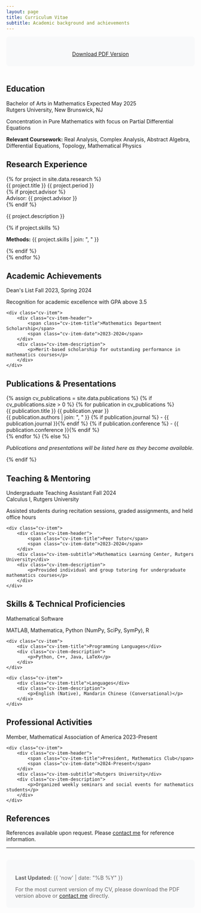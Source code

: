 ```yaml
---
layout: page
title: Curriculum Vitae
subtitle: Academic background and achievements
---
```


<div class="cv-download">
    <p><a href="{{ '/assets/pdfs/steven_tung_cv.pdf' | relative_url }}" class="btn btn-primary" target="_blank">Download PDF Version</a></p>
</div>

## Education

<div class="cv-section">
    <div class="cv-item">
        <div class="cv-item-header">
            <span class="cv-item-title">Bachelor of Arts in Mathematics</span>
            <span class="cv-item-date">Expected May 2025</span>
        </div>
        <div class="cv-item-subtitle">Rutgers University, New Brunswick, NJ</div>
        <div class="cv-item-description">
            <p>Concentration in Pure Mathematics with focus on Partial Differential Equations</p>
            <p><strong>Relevant Coursework:</strong> Real Analysis, Complex Analysis, Abstract Algebra, Differential Equations, Topology, Mathematical Physics</p>
        </div>
    </div>
</div>

## Research Experience

<div class="cv-section">
    {% for project in site.data.research %}
    <div class="cv-item">
        <div class="cv-item-header">
            <span class="cv-item-title">{{ project.title }}</span>
            <span class="cv-item-date">{{ project.period }}</span>
        </div>
        {% if project.advisor %}
        <div class="cv-item-subtitle">Advisor: {{ project.advisor }}</div>
        {% endif %}
        <div class="cv-item-description">
            <p>{{ project.description }}</p>
            {% if project.skills %}
            <p><strong>Methods:</strong> {{ project.skills | join: ", " }}</p>
            {% endif %}
        </div>
    </div>
    {% endfor %}
</div>

## Academic Achievements

<div class="cv-section">
    <div class="cv-item">
        <div class="cv-item-header">
            <span class="cv-item-title">Dean's List</span>
            <span class="cv-item-date">Fall 2023, Spring 2024</span>
        </div>
        <div class="cv-item-description">
            <p>Recognition for academic excellence with GPA above 3.5</p>
        </div>
    </div>

    <div class="cv-item">
        <div class="cv-item-header">
            <span class="cv-item-title">Mathematics Department Scholarship</span>
            <span class="cv-item-date">2023-2024</span>
        </div>
        <div class="cv-item-description">
            <p>Merit-based scholarship for outstanding performance in mathematics courses</p>
        </div>
    </div>
</div>

## Publications & Presentations

<div class="cv-section">
    {% assign cv_publications = site.data.publications %}
    {% if cv_publications.size > 0 %}
        {% for publication in cv_publications %}
        <div class="cv-item">
            <div class="cv-item-header">
                <span class="cv-item-title">{{ publication.title }}</span>
                <span class="cv-item-date">{{ publication.year }}</span>
            </div>
            <div class="cv-item-subtitle">
                {{ publication.authors | join: ", " }}
                {% if publication.journal %} - {{ publication.journal }}{% endif %}
                {% if publication.conference %} - {{ publication.conference }}{% endif %}
            </div>
        </div>
        {% endfor %}
    {% else %}
    <div class="cv-item">
        <div class="cv-item-description">
            <p><em>Publications and presentations will be listed here as they become available.</em></p>
        </div>
    </div>
    {% endif %}
</div>

## Teaching & Mentoring

<div class="cv-section">
    <div class="cv-item">
        <div class="cv-item-header">
            <span class="cv-item-title">Undergraduate Teaching Assistant</span>
            <span class="cv-item-date">Fall 2024</span>
        </div>
        <div class="cv-item-subtitle">Calculus I, Rutgers University</div>
        <div class="cv-item-description">
            <p>Assisted students during recitation sessions, graded assignments, and held office hours</p>
        </div>
    </div>

    <div class="cv-item">
        <div class="cv-item-header">
            <span class="cv-item-title">Peer Tutor</span>
            <span class="cv-item-date">2023-2024</span>
        </div>
        <div class="cv-item-subtitle">Mathematics Learning Center, Rutgers University</div>
        <div class="cv-item-description">
            <p>Provided individual and group tutoring for undergraduate mathematics courses</p>
        </div>
    </div>
</div>

## Skills & Technical Proficiencies

<div class="cv-section">
    <div class="cv-item">
        <div class="cv-item-title">Mathematical Software</div>
        <div class="cv-item-description">
            <p>MATLAB, Mathematica, Python (NumPy, SciPy, SymPy), R</p>
        </div>
    </div>

    <div class="cv-item">
        <div class="cv-item-title">Programming Languages</div>
        <div class="cv-item-description">
            <p>Python, C++, Java, LaTeX</p>
        </div>
    </div>

    <div class="cv-item">
        <div class="cv-item-title">Languages</div>
        <div class="cv-item-description">
            <p>English (Native), Mandarin Chinese (Conversational)</p>
        </div>
    </div>
</div>

## Professional Activities

<div class="cv-section">
    <div class="cv-item">
        <div class="cv-item-header">
            <span class="cv-item-title">Member, Mathematical Association of America</span>
            <span class="cv-item-date">2023-Present</span>
        </div>
    </div>

    <div class="cv-item">
        <div class="cv-item-header">
            <span class="cv-item-title">President, Mathematics Club</span>
            <span class="cv-item-date">2024-Present</span>
        </div>
        <div class="cv-item-subtitle">Rutgers University</div>
        <div class="cv-item-description">
            <p>Organized weekly seminars and social events for mathematics students</p>
        </div>
    </div>
</div>

## References

<div class="cv-section">
    <div class="cv-item">
        <div class="cv-item-description">
            <p>References available upon request. Please <a href="{{ '/contact/' | relative_url }}">contact me</a> for reference information.</p>
        </div>
    </div>
</div>

---

<div class="cv-note">
    <p><strong>Last Updated:</strong> {{ 'now' | date: "%B %Y" }}</p>
    <p>For the most current version of my CV, please download the PDF version above or <a href="{{ '/contact/' | relative_url }}">contact me</a> directly.</p>
</div>

<style>
.cv-download {
    text-align: center;
    margin-bottom: 3rem;
    padding: 1.5rem;
    background-color: #f8f9fa;
    border-radius: 8px;
}

.cv-download p {
    margin-bottom: 0;
}

.cv-note {
    background-color: #f8f9fa;
    padding: 1.5rem;
    border-radius: 8px;
    margin-top: 2rem;
    font-size: 0.9rem;
    color: #666;
}

.cv-note p {
    margin-bottom: 0.5rem;
}

.cv-note p:last-child {
    margin-bottom: 0;
}
</style>